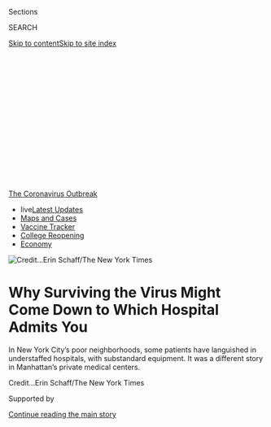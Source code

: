 <div id="app">

<div>

<div>

<div>

<div class="NYTAppHideMasthead css-ikk3s8 e1suatyy0">

<div class="section css-133zg39 e1suatyy2">

<div class="css-eph4ug er09x8g0">

<div class="css-6n7j50">

</div>

<span class="css-1dv1kvn">Sections</span>

<div class="css-10488qs">

<span class="css-1dv1kvn">SEARCH</span>

</div>

[Skip to content](#site-content)[Skip to site
index](#site-index)

</div>

<div class="css-10698na e1huz5gh0">

</div>

</div>

</div>

</div>

<div data-aria-hidden="false">

<div id="site-content" data-role="main">

<div>

<div class="css-1aor85t" style="opacity:0.000000001;z-index:-1;visibility:hidden">

<div class="css-1hqnpie">

<div class="css-epjblv">

<span class="css-17xtcya">[New
York](/section/nyregion)</span><span class="css-x15j1o">|</span><span class="css-fwqvlz">Why
Surviving the Virus Might Come Down to Which Hospital Admits
You</span>

</div>

<div class="css-k008qs">

<div class="css-1iwv8en">

<span class="css-18z7m18"></span>

<div>

</div>

</div>

<span class="css-1n6z4y">https://nyti.ms/31zP97w</span>

<div class="css-1705lsu">

<div class="css-4xjgmj">

<div class="css-4skfbu" data-role="toolbar" data-aria-label="Social Media Share buttons, Save button, and Comments Panel with current comment count" data-testid="share-tools">

  - 
  - 
  - 
  - 
    
    <div class="css-6n7j50">
    
    </div>

  - 
  - 

</div>

</div>

</div>

</div>

</div>

</div>

<div id="NYT_TOP_BANNER_REGION" class="css-11qgg8s">

<div>

<div id="styln-prism-menu-1592847958612" class="section interactive-content interactive-size-medium css-1du2ztb">

<div class="css-17ih8de interactive-body">

<div id="scroll-container" class="css-1gj85ro">

[<span class="styln-title-wrap"><span class="css-1pje3qr">The
Coronavirus</span><span class="css-1pje3qr">
Outbreak</span></span>](https://www.nytimes.com/news-event/coronavirus?action=click&pgtype=Article&state=default&region=TOP_BANNER&context=storylines_menu)

  - <span class="css-kqxiym" data-emphasize="true">live</span>[Latest
    Updates](https://www.nytimes.com/2020/08/04/world/coronavirus-covid-19.html?action=click&pgtype=Article&state=default&region=TOP_BANNER&context=storylines_menu)
  - [Maps and
    Cases](https://www.nytimes.com/interactive/2020/us/coronavirus-us-cases.html?action=click&pgtype=Article&state=default&region=TOP_BANNER&context=storylines_menu)
  - [Vaccine
    Tracker](https://www.nytimes.com/interactive/2020/science/coronavirus-vaccine-tracker.html?action=click&pgtype=Article&state=default&region=TOP_BANNER&context=storylines_menu)
  - [College
    Reopening](https://www.nytimes.com/2020/08/02/us/covid-college-reopening.html?action=click&pgtype=Article&state=default&region=TOP_BANNER&context=storylines_menu)
  - [Economy](https://www.nytimes.com/live/2020/08/04/business/stock-market-today-coronavirus?action=click&pgtype=Article&state=default&region=TOP_BANNER&context=storylines_menu)

</div>

</div>

</div>

</div>

</div>

<div id="fullBleedHeaderContent">

<div class="css-9fsmc8">

![<span class="css-cnj6d5 e1z0qqy90" itemprop="copyrightHolder"><span class="css-1ly73wi e1tej78p0">Credit...</span><span><span>Erin
Schaff/The New York
Times</span></span></span>](https://static01.nyt.com/images/2020/06/26/nyregion/nyvirus-inequality10/merlin_172404540_3a853b86-47f7-4f74-9df6-ec7d75262929-articleLarge.jpg?quality=75&auto=webp&disable=upscale)

</div>

<div class="css-1aqq9tq">

<div class="css-1vkm6nb ehdk2mb0">

# Why Surviving the Virus Might Come Down to Which Hospital Admits You

</div>

In New York City’s poor neighborhoods, some patients have languished in
understaffed hospitals, with substandard equipment. It was a different
story in Manhattan’s private medical
centers.

</div>

<div class="css-nwzfg5 e1gnum310">

<span class="css-1f9pvn2 nyregion"></span><span class="css-cnj6d5 e1z0qqy90" itemprop="copyrightHolder"><span class="css-1ly73wi e1tej78p0">Credit...</span><span><span>Erin
Schaff/The New York Times</span></span></span>

</div>

<div id="sponsor-wrapper" class="css-1hyfx7x">

<div id="sponsor-slug" class="css-19vbshk">

Supported by

</div>

[Continue reading the main
story](#after-sponsor)

<div id="sponsor" class="ad sponsor-wrapper" style="text-align:center;height:100%;display:block">

</div>

<div id="after-sponsor">

</div>

</div>

<div class="css-1wx1auc e1gnum311">

<div class="css-18e8msd">

<div class="css-otjvjh epjyd6m0">

<div class="css-1u9l98q ey68jwv0" data-aria-hidden="true">

[![Brian M.
Rosenthal](https://static01.nyt.com/images/2018/02/20/multimedia/author-brian-m-rosenthal/author-brian-m-rosenthal-thumbLarge.jpg
"Brian M. Rosenthal")](https://www.nytimes.com/by/brian-m-rosenthal)[![Joseph
Goldstein](https://static01.nyt.com/images/2018/07/16/multimedia/author-joseph-goldstein/author-joseph-goldstein-thumbLarge.png
"Joseph Goldstein")](https://www.nytimes.com/by/joseph-goldstein)[![Sharon
Otterman](https://static01.nyt.com/images/2018/06/14/multimedia/author-sharon-otterman/author-sharon-otterman-thumbLarge.png
"Sharon Otterman")](https://www.nytimes.com/by/sharon-otterman)[![Sheri
Fink](https://static01.nyt.com/images/2018/08/24/multimedia/author-sheri-fink/author-sheri-fink-thumbLarge.png
"Sheri Fink")](https://www.nytimes.com/by/sheri-fink)

</div>

<div class="css-1baulvz">

By [<span class="css-1baulvz" itemprop="name">Brian M.
Rosenthal</span>](https://www.nytimes.com/by/brian-m-rosenthal),
[<span class="css-1baulvz" itemprop="name">Joseph
Goldstein</span>](https://www.nytimes.com/by/joseph-goldstein),
[<span class="css-1baulvz" itemprop="name">Sharon
Otterman</span>](https://www.nytimes.com/by/sharon-otterman) and
[<span class="css-1baulvz last-byline" itemprop="name">Sheri
Fink</span>](https://www.nytimes.com/by/sheri-fink)

</div>

</div>

  - 
    
    <div class="css-ld3wwf e16638kd2">
    
    Published July 1, 2020Updated July 31,
    2020
    
    </div>

  - 
    
    <div class="css-4xjgmj">
    
    <div class="css-pvvomx" data-role="toolbar" data-aria-label="Social Media Share buttons, Save button, and Comments Panel with current comment count" data-testid="share-tools">
    
      - 
      - 
      - 
      - 
        
        <div class="css-6n7j50">
        
        </div>
    
      - 
      - 
    
    </div>
    
    </div>

</div>

</div>

</div>

<div class="section meteredContent css-1r7ky0e" name="articleBody" itemprop="articleBody">

<div class="css-1fanzo5 StoryBodyCompanionColumn">

<div class="css-53u6y8">

In Queens, the borough with the most
[coronavirus](https://www.nytimes.com/2020/07/27/podcasts/the-daily/new-york-hospitals-covid.html)
cases and the fewest hospital beds per capita, hundreds of patients
languished in understaffed wards, often unwatched by nurses or doctors.
Some died after removing oxygen masks to go to the bathroom.

In hospitals in impoverished neighborhoods around the boroughs, some
critically ill patients were put on ventilator machines lacking key
settings, and others pleaded for experimental drugs, only to be told
that there were none available.

It was another story at the private medical centers in Manhattan, which
have billions of dollars in endowments and cater largely to wealthy
people with insurance. Patients there got access to heart-lung bypass
machines and specialized drugs like remdesivir, even as those in the
city’s community hospitals were denied more basic
[treatments](https://www.nytimes.com/2020/07/20/world/covid-19-treatment-synairgen-interferon-beta.html)
like continuous dialysis.

In its first four months in New York, the coronavirus tore through
[low-income
neighborhoods](https://www.nytimes.com/2020/05/18/nyregion/coronavirus-deaths-nyc.html),
infected [immigrants and essential
workers](https://www.nytimes.com/2020/04/09/nyregion/coronavirus-queens-corona-jackson-heights-elmhurst.html)
unable to stay home and disproportionately killed [Black and Latino
people](https://www.nytimes.com/2020/04/08/nyregion/coronavirus-race-deaths.html),
especially those with underlying health conditions.

</div>

</div>

<div class="css-1fanzo5 StoryBodyCompanionColumn">

<div class="css-53u6y8">

Now, evidence is emerging of another inequality affecting low-income
city residents: disparities in hospital care.

While the pandemic continues, it is not possible to determine exactly
how much the gaps in hospital care have hurt patients. Many factors
affect who recovers from the coronavirus and who does not. Hospitals
treat vastly different patient populations, and experts have hesitated
to criticize any hospital while workers valiantly fight the outbreak.

Still, mortality data from three dozen hospitals obtained by The New
York Times indicates that the likelihood of survival may depend in part
on where a patient is treated. At the peak of the pandemic in April, the
data suggests, patients at some community hospitals were three times
more likely to die as patients at medical centers in the wealthiest
parts of the city.

Underfunded hospitals in the neighborhoods hit the hardest often had
lower staffing, worse equipment and less access to drug trials and
advanced treatments at the height of the crisis than the private,
well-financed academic medical centers in wealthy parts of Manhattan,
according to interviews with workers at all 47 of the city’s general
hospitals.

</div>

</div>

<div class="css-1fanzo5 StoryBodyCompanionColumn">

<div class="css-53u6y8">

“If we had proper staffing and proper equipment, we could have saved
much more lives,” said Dr. Alexander Andreev, a medical resident and
union representative at Brookdale University Hospital and Medical
Center, a struggling independent hospital in Brooklyn. “Out of 10
deaths, I think at least two or three could have been saved.”

</div>

</div>

<div class="css-79elbk" data-testid="photoviewer-wrapper">

<div class="css-z3e15g" data-testid="photoviewer-wrapper-hidden">

</div>

<div class="css-1a48zt4 ehw59r15" data-testid="photoviewer-children">

![<span class="css-16f3y1r e13ogyst0" data-aria-hidden="true">At
Brookdale University Hospital and Medical Center, three doctors said
that many patients on ventilators had to remain for days or weeks in
understaffed wards.
</span><span class="css-cnj6d5 e1z0qqy90" itemprop="copyrightHolder"><span class="css-1ly73wi e1tej78p0">Credit...</span><span>Sarah
Blesener for The New York
Times</span></span>](https://static01.nyt.com/images/2020/06/29/nyregion/nyvirus-inequality43/merlin_171555177_bc1496a8-ce3f-4213-8c3d-cd9afbe16202-articleLarge.jpg?quality=75&auto=webp&disable=upscale)

</div>

</div>

<div class="audioFigureHeading">

<div class="css-1et479a">

![](https://static01.nyt.com/images/2017/01/29/podcasts/the-daily-album-art/the-daily-album-art-articleInline-v2.jpg?quality=75&auto=webp&disable=upscale)

</div>

### Listen to ‘The Daily’: The Mistakes New York Made

<span class="css-59o34k">An investigation into hospitals during the peak
of the city’s coronavirus outbreak exposed significant disparities in
health care.</span>

</div>

<div class="css-qe9gm7">

<div>

<div class="css-1g7y0i5 e1drnplw0">

<div class="css-1ceswkc e1drnplw1">

</div>

<div class="css-f2fzwx e1drnplw2">

<div data-aria-labelledby="modal-title" data-role="region">

<div id="modal-title" class="css-mln36k">

transcript

</div>

<div class="css-pbq7ev">

</div>

<span>Back to The
Daily</span>

<div class="css-f6lhej">

<div class="css-1ialerq">

<div class="css-1701swk">

bars

</div>

<div>

<div class="css-1t7yl1y">

0:00/33:28

</div>

<div class="css-og85jy">

\-33:28

</div>

</div>

</div>

</div>

<div class="css-15fbio0">

<div class="css-1p4nyns">

transcript

## Listen to ‘The Daily’: The Mistakes New York Made

### Hosted by Michael Barbaro, produced by Neena Pathak, Austin Mitchell and Andy Mills, and edited by Lisa Chow and Lisa Tobin

#### An investigation into hospitals during the peak of the city’s coronavirus outbreak exposed significant disparities in health care.

</div>

  - michael barbaro  
    From The New York Times, I’m Michael Barbaro. This is “The Daily.”

  - \[music\]  
    Today: A Times investigation finds that surviving the coronavirus in
    New York had a lot to do with which hospital a person went to. My
    colleague, investigative reporter Brian Rosenthal, on inequality and
    the pandemic. It’s Monday, July 27.

  - archived recording (andrew cuomo)  
    Thank you for being here today. This is an amazing accomplishment.
    
    Strategy, plan of action all along. Step one: flatten the curve.
    Step two: increase hospital capacity.
    
    That’s what this is all about — not overwhelming hospital capacity
    and, at the same time, increasing the hospital capacity that we
    have. So if it does exceed those numbers, which it will in most
    probability, that we have the additional capacity to deal with it.

michael barbaro

Brian, you have been part of a team investigating how the coronavirus
was handled in New York City. And I’m curious why you undertook this
project. My sense is that New York has done a fairly solid job
flattening the curve over the past few months. So what was your aim?

brian rosenthal

So New York was clearly the first big hotspot for the coronavirus in the
United States. And yes, we did succeed in flattening the curve. But we
also experienced a lot of tragedy along the way. A lot of death and a
lot of heartbreak. And now that the rest of the country is going through
different surges in the virus and different versions of what we went
through in March and April, I think it’s really important to look at the
experience in New York — the successes that we’ve had, but also the
mistakes that were made. And if you look at what happened in hospitals
in New York in a real close way, you’ll see that there were a lot of
mistakes. And as a result, people died.

michael barbaro

And where does that story start in your reporting?

brian rosenthal

When the pandemic began in New York, a team of us on the metro desk
really were trying to follow what was happening. And we realized very
quickly that there was no one story about how this was playing out in
hospitals, because there are 47 different hospitals in New York City.
And each one was having its own experience. So a team of us divided
them. Some of us took the public hospitals. Some of us took more of the
private hospitals. And we started calling doctors, nurses, physician
assistants, all kinds of workers in each of those hospitals.

michael barbaro

And Brian, why does that distinction matter, public and private?

brian rosenthal

Well, the public hospitals are the hospitals that are run by the
government. And they cater mostly to residents who have Medicaid or
Medicare, or don’t have any insurance at all. And the private hospitals
are kind of the more elite institutions that we might be familiar with —
Mount Sinai, N.Y.U. Langone, Columbia, Cornell. And they cater mostly to
wealthier residents with health insurance through their employer or
purchased privately.

michael barbaro

And after you talked to doctors and nurses and staff from all these
different hospitals, both the public and the private, what did you
learn?

brian rosenthal

We found significant differences between the level of care available at
these wealthy private hospitals, mostly in Manhattan, and the public
hospitals and small independent hospitals scattered throughout the other
boroughs. There were differences in basically everything once you walk
in the door.

But the biggest differences were in staffing — the level of nurses and
doctors and other types of staff that were available on a per patient
basis, as well as the equipment that was available. The age of the
equipment, the type of the equipment, and access to drug trials and
experimental treatments and advanced treatments that cost a lot of money
and may not necessarily always work, but give the patients a fighting
chance. Those are available much more in the private hospitals than the
public hospitals.

michael barbaro

Tell me about the staffing ratios.

\[music\]

brian rosenthal

Yeah, so the staffing ratio is very important in whether patients live
or die. Research has shown that. And there are some best practices that
have been established through the years.

If you look at an emergency room, for example, the best practice is that
there should be four patients for every one nurse. So that way, the
nurse is not having too many patients that they are trying to monitor.
And we were able to collect numbers showing the ratios in emergency
rooms at private hospitals versus public hospitals. And you could see
that the ratio is increased at every hospital. But at the private
hospitals, while the ratio went up to one nurse for six or seven
patients, it went up at the public hospitals to one nurse for 10 or 15
or even 20 patients.

michael barbaro

So about twice.

brian rosenthal

Yeah, and in the I.C.U.s, the general ratio is, because the patients are
so severe, it’s two patients for every nurse. And again, those ratios
got stretched at every hospital in the city, but in private hospitals,
it would be stretched to three or four patients for every nurse. And in
the public hospitals, it was getting stretched to seven, eight, nine
patients for every nurse, which was obviously very dangerous.

michael barbaro

And what did the staff you talked to say were the consequences in some
of these public hospitals? What did that translate into during the
pandemic?

brian rosenthal

It meant that doctors and nurses have less time to spend with each
patient in public hospitals to see how they were doing, to talk with
them, to run tests, and, perhaps most importantly, just to monitor them.
Almost all of them were on ventilators and really needed to be
constantly monitored. One of the things that we’ve learned with the
coronavirus is that patients can detoriate very quickly. They can seem
like they’re doing fine one minute, and the next minute, they could be
going into cardiac arrest. And at the understaffed public hospitals, we
even heard some cases of patients waking up from medically induced
comas, finding that there were no nurses around, and in their confusion,
actually removing their life supports and dying.

michael barbaro

Wow.

brian rosenthal

It was something that was a pattern, so much of a pattern that at
Elmhurst Hospital — that overwhelmed hospital that received a lot of
attention — this happens so often where somebody woke up, confused and
removed their life support because they needed to go to the bathroom.
And they collapsed and they were discovered either in the bathroom or
near the bathroom. Some of the doctors there actually developed a name
for it. They called them “bathroom codes.” And in those cases, the
patients were discovered, you know, half an hour later, 45 minutes later
by doctors and nurses who were devastated, because if there had been
staff there monitoring them, they would have been cared for.

michael barbaro

But instead, a nurse was doing the rounds for 15 or 20 other patients.

brian rosenthal

That’s right. In every case that we heard about — at least four cases at
Elmhurt Hospital — the patients died.

michael barbaro

Mm-hmm. How else do the people you talk to in these hospitals tell you
that staffing impacted mortality?

brian rosenthal

Well, another example is something called “proning,” which is quite
simply flipping a patient on their stomach. And it was something that
very quickly, during the pandemic, doctors realized that if they did —
if they flipped patients on their stomach — it would help the patient
breathe and could be a useful tool in helping them recover. And so that
was something that was used a lot in New York in private hospitals, but
unfortunately, in public hospitals, there was not the staffing available
to do it.

michael barbaro

Why?

brian rosenthal

Well, it turns out that proning — just flipping someone on their stomach
— can actually be quite complicated if they have a bunch of I.V. lines
and tubes running through them. And it can require five or six people to
coordinate all the movements and make sure those lines are still running
while flipping the patient. So it seems very simple. And the doctors
knew that it would help. But in some of those public hospitals, they
were not able to do it because they did not have the staff available.

michael barbaro

Mm-hmm.

brian rosenthal

One doctor at a small independent hospital told us that out of 10 of the
deaths that he witnessed, he thought two or three of the patients could
have been saved.

michael barbaro

If there had been better staffing.

brian rosenthal

Yeah, if the hospital had the resources of a private hospital.

michael barbaro

Wow. I mean, that’s 20 to 30 percent

brian rosenthal

Yeah, I mean, it translates to thousands of people. And we actually
looked at the mortality rates at most of the 47 hospitals in the city.
And in some cases, the mortality rate was three times higher in the
public hospitals in the lower income areas. Some of that mortality
difference could be explained by differences in patient populations —
you know, underlying health conditions of the patients. But the experts
and the doctors that we talked to said that the quality of care was
definitely a factor in those differences.

michael barbaro

Brian, as horrible as everything you’re describing is, it feels like
there’s a pretty logical solution to it. Which is taking Covid-19
patients from these overburdened, understaffed public hospitals, and
transferring them to the less burdened, better staffed private
hospitals.

brian rosenthal

You’d think that, yes. And Governor Cuomo even said at the peak of the
pandemic that that was going to happen.

  - archived recording (andrew cuomo)  
    How many beds would you need at the apex? Between 70 and 110,000.
    Right now, we have 53,000 statewide. We have only 36,000 downstate.
    Every hospital by mandate has to add a 50 percent increase. And they
    have all done that. We’re setting up extra facilities, which —

michael barbaro

But in the end, it didn’t. And why not? Like, what prevents a patient at
Elmhurst Hospital in Queens from being transferred to N.Y.U. Langone,
which happens to be on the east side of Manhattan. It’s not that far.

brian rosenthal

Well, Elmhurst is a public hospital. And for decades, they have not
really transferred patients to N.Y.U. Langone. They’ve transferred
patients to other hospitals within the public system, but they just
don’t really work together with the private system.

michael barbaro

So there’s no infrastructure set up to make such transfers. And
therefore, they’re unlikely to happen.

brian rosenthal

Well, nothing physically prevents a patient from being transferred. But
first of all, the hospital, Elmhurst, may not want to transfer the
patient because there is revenue attached to every patient. Even a
public hospital cares about maximizing its revenue. So the doctor and
the nurse inside the hospital may want very much to transfer a patient
to Langone, but the administrator, the C.E.O. of the hospital, might not
want to do that for financial reasons. So there was a problem on that
end.

And then there’s a problem on the other end, because N.Y.U. Langone is a
private hospital. And it wants to treat patients with private health
insurance because that’s going to bring the biggest profit. And the
patient coming from Elmhurst, the public hospital, is going to be a
patient without private health insurance. So it’s not a patient that
N.Y.U. Langone really wants, anyway. So on both ends, Elmhurst may not
want to transfer the patient, and N.Y.U. Langone might not want to take
the patient.

michael barbaro

So the incentives are not there for this very simple fix to work.

brian rosenthal

That’s right. Because the incentive is profit.

michael barbaro

So at the end of the day, were there any transfers between the public
and private hospitals? Any meaningful number of transfers?

brian rosenthal

There were less than 50 —

michael barbaro

Wow.

brian rosenthal

— during the whole course of the pandemic, thousands of people in
hospitals. There were less than 50 transfers from public hospitals to
private hospitals.

michael barbaro

That is a genuinely shocking number.

brian rosenthal

Yeah, and again, the transfers were wanted by the doctors and the
nurses. But they didn’t end up happening.

michael barbaro

I’m very rarely shocked.

brian rosenthal

Yeah. So that brings us to the other possible solution, which New York
explored and actually put a lot of money into, which was the overflow
hospitals — makeshift hospitals set up around the city that could take
patients from these overburdened hospitals. But it turns out those
didn’t work either.

\[music\]

michael barbaro

We’ll be right back.

  - archived recording 1  
    Now as we all know, New York is the national epicenter of the
    coronavirus crisis. Now it is all hands on deck there.

  - archived recording  
    And the death toll in New York City from the Covid-19 pandemic has
    climbed to 450, with 26,000 testing positive so far. This is the
    Naval ship Comfort due to arrive in the area on Monday from
    Virginia. And a field hospital —

michael barbaro

Brian, I remember these overflow hospitals really well.

  - archived recording (andrew cuomo)  
    What we’re doing here at the Javits Center is constructing four
    emergency hospitals.

michael barbaro

I remember Governor Cuomo walking through the Javits Center, this huge
convention center —

  - archived recording (andrew cuomo)  
    This was never an anticipated use. But you do what you have to do.
    That’s the New York way. That’s the American way.

michael barbaro

— on the west side of Manhattan, kind of showing off the hundreds of
beds. I remember there being little flowers on the sides of the tables
next to the cots. And I know these were set up in each borough. So what
happened that meant that they didn’t actually do their job?

brian rosenthal

Well, let’s take the example of the Billie Jean King Tennis Center.

  - archived recording  
    Part of the Billie Jean King National Tennis Center right now is
    being converted into a temporary hospital.

brian rosenthal

It’s one of the biggest tennis centers in the world. It’s where the U.S.
Open is held.

  - archived recording  
    Some patients from nearby Elmhurst Hospital are expected to be
    transferred to the National Tennis Center Hospital.

brian rosenthal

It was going to have 470 beds and hundreds of employees that were going
to be available to take patients, specifically from Elmhurst and Queens.

  - archived recording  
    This place will be a lifesaving place. It’s going to help take the
    pressure off Elmhurst.

brian rosenthal

It was supposed to be a crucial facility. But the first problem that it
had was bureaucracy. There were paperwork requirements. There were all
kinds of orientations that the doctors needed to do, training on the
computer systems, training on the type of equipment that was going to be
there and the paperwork that had to be filled out. And you had doctors
in the middle of the peak of the pandemic, when people were dying,
spending time doing things that had nothing to do with patient care.

Another problem was that the hospital was suffering from a bit of an
identity crisis about which types of patients it was going to treat and
at different points of time, even within the week that it was being set
up.

  - archived recording  
    As of this morning, the complex was not likely to include Covid-19
    patients. The U.S. Open is —

brian rosenthal

City officials were changing their mind about that question.

  - archived recording  
    This facility will be able to take people from Elmhurst, other
    coronavirus patients, bring them over here, relieve some of that
    pressure immediately.

brian rosenthal

And they were conveying different directives to other hospitals about
which types of patients they should be transferring to the Billie Jean
King Tennis Center. And they ended up crafting a series of rules that
were very restrictive about the types of patients that could go to
Billie Jean King. There were over 25 different exclusionary criteria,
which is basically disqualifying conditions that if the patient has,
they can’t go to Billie Jean King. And one of them was just the fact
that the patient had a fever, which is a hallmark symptom of the
coronavirus.

But at the same time, there were also a series of rules about the types
of patients that they would not see because they were not severe enough.
They were patients that were quarantining with the virus in hotels, and,
in some cases, ended up dying in those hotels. And when employees at
Billie Jean King asked why they couldn’t see and care for those
patients, they were told that those patients aren’t severe enough to be
at Billie Jean King. So they couldn’t see the really severe patients.
They also couldn’t see the patients that were not severe. And as a
result, they didn’t end up treating much of anybody.

michael barbaro

Hm. So did they see any patients?

brian rosenthal

Well, hold on, because there’s another problem, and it relates to
ambulances. So in the peak of the pandemic, if you were at your house
and you called 911, the ambulance that arrived could not take you to
Billie Jean King directly.

michael barbaro

Why not?

brian rosenthal

Well, the city had decided that ambulances would have to first take
patients to a hospital, even if they’re overburdened. And that hospital
would triage the patient and then figure out where to send them. So
Billie Jean King was really only taking transfers from other hospitals.
But even the transferring process was blocked by ambulance regulations.
Because there were situations where hospitals wanted to transfer
patients, but there was no ambulance available to transfer them. And
Billie Jean King had its own ambulances on site that could have gone to
the hospital and picked up the patient. But the regular hospitals had
exclusivity agreements with ambulance companies that said that nobody
could pick up their patients. They could only send patients out in their
own ambulances with these companies.

michael barbaro

And so that patient is just going to stay at Elmhurst and not get
transferred to Billie Jean King.

brian rosenthal

Until an ambulance from that company with the exclusive agreement is
available, yes. And that happened, so patients had to wait.

michael barbaro

OK, so back to that question. In the end, how many patients made it into
this Billie Jean King overflow hospital?

brian rosenthal

79\.

michael barbaro

Geez.

brian rosenthal

That’s 79 throughout the course of the month that the Billie Jean King
Center was open. At any one time, there were maybe 20 or 30 patients
there.

michael barbaro

So what were all the staff, the nurses, the doctors at Billie Jean King
Field Hospital, overflow hospital, what were they doing?

brian rosenthal

Well, in many cases, nothing. You know, I want to be clear, because the
doctors and nurses and other staffers that came to work at Billie Jean
King, they came, in many cases, from around the country. They were
experienced medical professionals. And they really wanted to help. And
they were extremely well paid as well. They were paid, the doctors in
many cases, over $600 an hour.

michael barbaro

Wow.

brian rosenthal

So they showed up to work ready to help, eager to help, but no patients
came in the door. So I talked to some of them that said that in the peak
of the pandemic, they were just sitting around on their phone all day.
One of the workers at Billie Jean King who I talked with, who is a nurse
practitioner who came up from Baltimore, she said, “I basically got paid
$2,000 a day to sit on my phone and look at Facebook. We all felt
guilty. I felt really ashamed, to be honest.”

michael barbaro

Right, because like you said, they came to serve the public in New York.
In particular, a public that was trying to get into overburdened public
hospitals, and here they are, not able to do that because of exclusive
ambulance agreements and kind of bureaucratic nonsense.

brian rosenthal

That’s right, yeah. The facility ended up closing in early May after the
peak of the pandemic. There was really no need for it. And ultimately,
for its work in treating 79 patients, so far the city has paid the
contractor about $52 million. But the bill is actually still coming in.
The total bill might actually be over $100 million.

michael barbaro

Brian, whenever we talk about inequality, it can feel like a very
out-of-reach set of solutions, right? Because almost by definition, it
is systemic deeply rooted issues. But in the case of hospitals in New
York, the solutions felt very practical and very simple, as you have
laid them out. You know, cancel those exclusive ambulance agreements.
Transfer patients from public to private hospitals. They all seemed
quite within reach.

brian rosenthal

Yeah, I think that’s right. And I think it’s also important to note that
even while the pandemic was going on, there were plenty of doctors and
other hospital workers who noticed these inequalities and were trying to
fix them. We talked with a number of doctors that actually rotated
between working in the private hospitals and working in the public
hospitals, and were trying to raise alarms, and even hospitals within
the private networks trying to push their bosses to do more to address
inequalities. But the reality was by that point, the inequalities were
so ingrained into the hospital system that there wasn’t a whole lot that
they could do.

I think the story of what happened in hospitals in New York, in the
height of the coronavirus pandemic, is really a story about officials
and hospital executives and bureaucrats who accepted these inequalities
in the system long ago, and have obviously known about inequalities for
decades, but chose not to address them and found that they got exposed
in this pandemic.

michael barbaro

But of course, in that case, isn’t it the role of government? Isn’t it
the role of the mayor of New York City, the governor of New York, to not
accept those kinds of inequalities, and to do everything in their power
to slice through that kind of complacency in the midst of a public
health crisis?

brian rosenthal

Yeah, and I think if you talk to the governor or the mayor, if you had
them sitting here, they would say that they did as much as they could.
And they did certainly spend a lot of money setting up field hospitals
to help and set up a system to help with transfers.

But one thing that I think is very telling is when I called the
governor’s office to ask why more patients were not transferred from
overburdened hospitals to private hospitals that had open beds, the
governor’s office said that they accommodated every transfer that was
requested by the hospitals. And they felt like that was their job. So
they handled each request, but they were not willing to force hospitals
to transfer. They were not willing to take that more fundamental step in
changing the government’s role. And I think it’s because they themselves
kind of accepted the reality as it was, that there were going to be
inequalities between different types of hospitals and different types of
patients.

michael barbaro

Right, to say that they processed every request they got for transfers
is to say, like, I caught a couple of the raindrops in this giant storm,
but what about that flood down the street?

brian rosenthal

Right, it’s not addressing the more fundamental problem.

michael barbaro

Brian, at the start of our conversation, you mentioned that peak
hospitalizations are now occurring throughout much of the rest of the
country. It’s subsided in New York, but it’s now happening in Texas.
It’s happening in Florida. It’s happening in Arizona.

brian rosenthal

Yes.

michael barbaro

I know that your investigation was into the hospitals in New York. But
do we expect that what you saw in New York — these inequities, these
private-public hospital disparities — that they are likely to play out
across the rest of the country?

brian rosenthal

There will definitely be disparities in every city in America. I think
the question is whether other cities have learned from New York and are
going to be willing to put in place systems and policies that can help
balance out those inequalities in a more real way than we saw in New
York. And I think that’s still to be determined.

michael barbaro

Brian, thank you very much. We appreciate it.

brian rosenthal

Thank you.

\[music\]

michael barbaro

On Sunday, The Times reported that the total number of infections in
Florida has now surpassed that of New York, making the state the new
epicenter of the pandemic. Florida has nearly 424,000 reported cases,
compared with about 415,000 cases in New York. We’ll be right back.

Here’s what else you need to know today.

The Times reports that the presence of federal agents in Portland
galvanized thousands of people to join protests across the country over
the weekend, reviving nationwide protests that had largely dissipated.

  - archived recording  
    Black lives matter\! \[CAR HONKING\] Black lives matter\! \[CAR
    HONKING\]

michael barbaro

One of the most intense protests was in Seattle, where a demonstration
against police brutality turned violent, after some protesters lit a
detention center on fire, smashed windows and damaged a police building.

In response, police declared the protest a riot, fired flash grenades,
unleashed pepper spray and rushed into crowds, knocking people to the
ground.

That’s it for “The Daily.” I’m Michael Barbaro. See you tomorrow.

</div>

</div>

</div>

</div>

</div>

</div>

<div class="css-1fanzo5 StoryBodyCompanionColumn">

<div class="css-53u6y8">

Inequality did not arrive with the virus; the divide between the haves
and the have-nots has long been a part of the web of hospitals in the
city.

Manhattan is home to several of the world’s most prestigious medical
centers, a constellation of academic institutions that attract wealthy
residents with private health insurance. The other boroughs are served
by a patchwork of satellite campuses, city-run public hospitals and
independent facilities, all of which treat more residents on Medicaid or
Medicare, or without insurance.

The pandemic exposed and amplified the inequities, especially during the
peak, according to doctors, nurses and other workers.

Overall, more than 17,500[people have been confirmed to have
died](https://www.nytimes.com/interactive/2020/nyregion/new-york-city-coronavirus-cases.html)
in New York City of Covid-19, the illness caused by the coronavirus.
More than 11,500 lived in ZIP codes with median household incomes below
the city median, according to city data.

Deaths have slowed, but with the possibility of a second surge looming,
doctors are examining the disparities.

</div>

</div>

<div class="css-1fanzo5 StoryBodyCompanionColumn">

<div class="css-53u6y8">

At the NewYork-Presbyterian Hospital, the city’s largest private
hospital network, 20 doctors drafted a letter in April warning
leadership about inequalities, according to a copy obtained by The
Times. The doctors had found that the mortality rate at an understaffed
satellite was more than twice as high as at a flagship center, despite
not treating sicker patients.

At NYU Langone Health, another large network, 43 medical residents wrote
their own letter to the chief medical officer expressing concerns about
disparities in hospital care.

Both networks said in statements that they deliver the same level of
care at all their
locations.

</div>

</div>

<div class="css-79elbk" data-testid="photoviewer-wrapper">

<div class="css-z3e15g" data-testid="photoviewer-wrapper-hidden">

</div>

<div class="css-1a48zt4 ehw59r15" data-testid="photoviewer-children">

<div class="css-1xdhyk6 erfvjey0">

<span class="css-1ly73wi e1tej78p0">Image</span>

<div class="css-zjzyr8">

<div data-testid="lazyimage-container" style="height:257.77777777777777px">

</div>

</div>

</div>

<span class="css-16f3y1r e13ogyst0" data-aria-hidden="true">At NYU
Langone’s flagship hospital in Manhattan, about 11 percent of
coronavirus patients have died, according to data obtained by The
Times.</span><span class="css-cnj6d5 e1z0qqy90" itemprop="copyrightHolder"><span class="css-1ly73wi e1tej78p0">Credit...</span><span>Jonah
Markowitz for The New York Times</span></span>

</div>

</div>

<div class="css-1fanzo5 StoryBodyCompanionColumn">

<div class="css-53u6y8">

Gov. Andrew M. Cuomo and Mayor Bill de Blasio have spoken throughout the
pandemic of adding hospital beds across the city, transferring patients
and sending supplies and workers to community hospitals, implying that
they have ensured all New Yorkers with Covid-19 receive the same quality
care.

“We are one health care system,” Mr. Cuomo said on March 31. The same
day, he described the coronavirus as “the great equalizer.”

In interviews, doctors scoffed at that notion, noting, among other
issues, that government reinforcements [were slowed by bureaucratic
hurdles](https://www.nytimes.com/2020/04/08/nyregion/coronavirus-new-york-volunteers.html)
and mostly arrived after the
peak.

<div id="NYT_MAIN_CONTENT_1_REGION" class="css-9tf9ac">

<div>

<div id="styln-covid-updates-world" class="section interactive-content interactive-size-medium css-1ftcdic">

<div class="css-17ih8de interactive-body">

<div id="styln-briefing-block" data-asset-id="QXJ0aWNsZTpueXQ6Ly9hcnRpY2xlLzNhNGMwYWI5LWIwY2QtNWQwOS1hZTgwLTdjMGU3ZTA1OWQ2OA==">

<div class="briefing-block-header-section">

# [Latest Updates: Global Coronavirus Outbreak](https://www.nytimes.com/2020/08/04/world/coronavirus-covid-19.html?action=click&pgtype=Article&state=default&region=MAIN_CONTENT_1&context=storylines_live_updates)

<div class="briefing-block-ts">

Updated 2020-08-04T14:36:21.813Z

</div>

</div>

  - [‘Long days, long nights’: Washington prepares for a prolonged fight
    over virus
    relief.](https://www.nytimes.com/2020/08/04/world/coronavirus-covid-19.html?action=click&pgtype=Article&state=default&region=MAIN_CONTENT_1&context=storylines_live_updates#link-6b644638)
  - [Israel’s rocky reopening of its schools may be a lesson for the
    U.S.](https://www.nytimes.com/2020/08/04/world/coronavirus-covid-19.html?action=click&pgtype=Article&state=default&region=MAIN_CONTENT_1&context=storylines_live_updates#link-7af9fca0)
  - [As Isaias makes landfall, the virus makes it trickier to shelter
    from the
    storm.](https://www.nytimes.com/2020/08/04/world/coronavirus-covid-19.html?action=click&pgtype=Article&state=default&region=MAIN_CONTENT_1&context=storylines_live_updates#link-5c0d6427)

<div class="briefing-block-footer">

<div class="briefing-block-footer-meta">

[See more
updates](https://www.nytimes.com/2020/08/04/world/coronavirus-covid-19.html?action=click&pgtype=Article&state=default&region=MAIN_CONTENT_1&context=storylines_live_updates)

</div>

<div class="briefing-block-briefinglinks">

<span>More live coverage:</span>
[Markets](https://www.nytimes.com/live/2020/08/04/business/stock-market-today-coronavirus?action=click&pgtype=Article&state=default&region=MAIN_CONTENT_1&context=storylines_live_updates)

</div>

</div>

</div>

</div>

</div>

</div>

</div>

“There was no cavalry,” said Dr. Ralph Madeb, surgery director at the
independent New York Community Hospital in Brooklyn. “Everything we did
was on our own.”

</div>

</div>

<div class="css-1fanzo5 StoryBodyCompanionColumn">

<div class="css-53u6y8">

In a statement, Dani Lever, the governor’s communications director, said
Mr. Cuomo has repeatedly pointed out inequalities in health care. The
state worked during the peak to transfer patients so everybody could at
least access care, she said.

“The governor said Covid was the ‘great equalizer’ in that it infected
anyone regardless of race, age, etc. — not that everyone would receive
the same the level of health care,” she said. “The governor said we are
one health system in terms of ensuring that everyone who needed it had
access to a hospital.”

A spokeswoman for Mr. de Blasio, Avery Cohen, said the mayor agreed that
the pandemic had exposed inequalities, and the city had worked to
address disparities.

“From nearly tripling hospital capacity at the virus’ peak, to creating
a massive testing apparatus from the ground-up, we have channeled every
possible resource into helping our most vulnerable and remain undeterred
in doing so,” she
said.

-----

</div>

</div>

<div class="css-79elbk" data-testid="photoviewer-wrapper">

<div class="css-z3e15g" data-testid="photoviewer-wrapper-hidden">

</div>

<div class="css-1a48zt4 ehw59r15" data-testid="photoviewer-children">

<div class="css-1xdhyk6 erfvjey0">

<span class="css-1ly73wi e1tej78p0">Image</span>

<div class="css-zjzyr8">

<div data-testid="lazyimage-container" style="height:257.77777777777777px">

</div>

</div>

</div>

<span class="css-16f3y1r e13ogyst0" data-aria-hidden="true">Weill
Cornell, part of the NewYork-Presbyterian system, is one of the more
prestigious health care facilities in New York
City. </span><span class="css-cnj6d5 e1z0qqy90" itemprop="copyrightHolder"><span class="css-1ly73wi e1tej78p0">Credit...</span><span>Stephen
Speranza for The New York Times</span></span>

</div>

</div>

<div class="css-1fanzo5 StoryBodyCompanionColumn">

<div class="css-53u6y8">

New York has never had a unified hospital system. It has several
different hospital systems, and in recent years, they have consolidated
and contracted, through mergers and more than a dozen hospital closures.

</div>

</div>

<div class="css-1fanzo5 StoryBodyCompanionColumn">

<div class="css-53u6y8">

Today, most beds in the city are in hospitals in five private networks.
NewYork-Presbyterian, which has Weill Cornell Medical Center and
Columbia University Irving Medical Center; NYU Langone; the Mount Sinai
Health System; Northwell Health; and the Montefiore Medical Center.

These networks are wealthy nonprofits aided by decades of government
policies that have steered money to them. They also rake in revenue
because, on average, two-thirds of their patients are on Medicare or
have commercial insurance, through their employer or purchased
privately.

Collectively, they annually spend $150 million on advertising and pay
their chief executives $30 million, records show. They also pay their
doctors the most, and score the highest marks on industry ratings
regarding safety, mortality and patient satisfaction.

The city has 11 public hospitals. This is [the city’s safety
net](https://www.nytimes.com/2020/04/26/nyregion/coronavirus-new-york-university-hospital.html),
along with the private networks’ satellite campuses and a shrinking
number of smaller independent hospitals, which have been financially
struggling for years.

At the safety-net hospitals, only 10 percent of patients have private
insurance. The hospitals provide all the basic services but often have
to transfer patients for specialty care.

Most of the private networks are based at expansive campuses in
Manhattan, as are some of the public hospitals. (Montefiore is based in
the Bronx; many of Northwell’s hospitals are outside of New York City.)

The hospital closures have largely been outside of Manhattan, including
three beloved safety-net hospitals in Queens in just a few months in
2008 and 2009.

</div>

</div>

<div class="css-1fanzo5 StoryBodyCompanionColumn">

<div class="css-53u6y8">

There are now five hospital beds for every 1,000 residents in Manhattan,
while only 1.8 per 1,000 residents in Queens, 2.2 in Brooklyn and 2.4 in
the Bronx, according to government data.

Yet in a cruel twist, the coronavirus has mostly clobbered areas outside
of Manhattan.

Manhattan has only had 16 confirmed cases for every 1,000 residents,
while there have been 28 per 1,000 residents in Queens, 23 in Brooklyn
and 33 in the Bronx, [the latest
count](https://www1.nyc.gov/site/doh/covid/covid-19-data.page)
shows.

</div>

</div>

<div class="css-79elbk" data-testid="photoviewer-wrapper">

<div class="css-z3e15g" data-testid="photoviewer-wrapper-hidden">

</div>

<div class="css-1a48zt4 ehw59r15" data-testid="photoviewer-children">

<div class="css-1xdhyk6 erfvjey0">

<span class="css-1ly73wi e1tej78p0">Image</span>

<div class="css-zjzyr8">

<div data-testid="lazyimage-container" style="height:257.77777777777777px">

</div>

</div>

</div>

<span class="css-16f3y1r e13ogyst0" data-aria-hidden="true">Over all,
more than 17,500 people have been confirmed to have died in New York
City of
Covid-19. </span><span class="css-cnj6d5 e1z0qqy90" itemprop="copyrightHolder"><span class="css-1ly73wi e1tej78p0">Credit...</span><span>Erin
Schaff/The New York Times</span></span>

</div>

</div>

<div class="css-1fanzo5 StoryBodyCompanionColumn">

<div class="css-53u6y8">

These areas have lower median incomes — $38,000 in the Bronx versus
$82,000 in Manhattan — and are filled with residents whose jobs have put
them at higher risk of infection.

“Certain hospitals are located in the heart of a pandemic that hit on
top of an epidemic of poverty and stress and pollution and segregation
and racism,” said Dr. Carol Horowitz, director of the Institute for
Health Equity Research at Mount Sinai.

At the pandemic’s peak, ambulances generally took patients to the
nearest hospital — not the one with the most capacity. That contributed
to crushing surges in hospitals in areas with high infection rates,
overwhelming some hospitals and reducing their ability to care for
patients.

In Manhattan, where [many residents fled the
city](https://www.nytimes.com/interactive/2020/05/15/upshot/who-left-new-york-coronavirus.html),
hospitals also found patient release valves. Mount Sinai sent hundreds
to a [Central Park tent
hospital](https://www.nytimes.com/2020/04/15/nyregion/coronavirus-central-park-hospital-tent.html).
NewYork-Presbyterian sent 150 to the Hospital for Special Surgery.

</div>

</div>

<div class="css-1fanzo5 StoryBodyCompanionColumn">

<div class="css-53u6y8">

In all, the census at some emergency rooms actually declined.

At Lenox Hill Hospital, a private hospital on the Upper East Side, Dr.
Andrew Bauerschmidt said on April 8 — near the city’s peak in cases —
that the hospital had more patients than usual, but not by much.

“Nothing dire is going on here, like the stories we’ve heard at other
hospitals,” he
said.

-----

</div>

</div>

<div class="css-a7yk8a e73j0it0">

<div class="css-1xdhyk6 erfvjey0">

<span class="css-1ly73wi e1tej78p0">Image</span>

<div class="css-zjzyr8">

<div data-testid="lazyimage-container" style="height:257.77777777777777px">

</div>

</div>

</div>

<span class="css-16f3y1r e13ogyst0" data-aria-hidden="true">People
waited for hours in long lines outside of Elmhurst Hospital Center in
Queens to be tested for coronavirus in late
March.</span><span class="css-cnj6d5 e1z0qqy90" itemprop="copyrightHolder"><span class="css-1ly73wi e1tej78p0">Credit...</span><span>Dave
Sanders for The New York
Times</span></span>

<div class="css-1xdhyk6 erfvjey0">

<span class="css-1ly73wi e1tej78p0">Image</span>

<div class="css-zjzyr8">

<div data-testid="lazyimage-container" style="height:257.77777777777777px">

</div>

</div>

</div>

<span class="css-16f3y1r e13ogyst0" data-aria-hidden="true">Personnel at
Mount Sinai Hospital in Manhattan experienced a more calm atmosphere
compared to facilities in the other
boroughs.</span><span class="css-cnj6d5 e1z0qqy90" itemprop="copyrightHolder"><span class="css-1ly73wi e1tej78p0">Credit...</span><span>Hilary
Swift for The New York Times</span></span>

</div>

<div class="css-1fanzo5 StoryBodyCompanionColumn">

<div class="css-53u6y8">

After weeks battling the virus at the Elmhurst Hospital Center, a
[public hospital in Queens that was overwhelmed by Covid-19
deaths](https://www.nytimes.com/2020/03/25/nyregion/nyc-coronavirus-hospitals.html),
Dr. Ravi Katari took a shift at the Mount Sinai Hospital.

When he arrived at the towering campus just east of Central Park, he was
surprised to see fewer patients and more workers than at Elmhurst, and a
sense of calm.

Dr. Katari was a fourth-year emergency medicine resident in a program
run by Mount Sinai that rotates residents through different hospitals,
to give them varied experiences.

In interviews, seven of these residents described vast disparities
during the pandemic — especially in staffing levels.

</div>

</div>

<div class="css-1fanzo5 StoryBodyCompanionColumn">

<div class="css-53u6y8">

At the height of the crisis, doctors and nurses at every hospital had to
care for more patients than normal. But at the safety-net hospitals,
which could not deploy large numbers of specialists or students, or
quickly hire workers, patient-to-staff ratios spiraled out of control.

In the emergency room, where best practices call for a maximum of four
patients per nurse, the ratio hit 23 to 1 at Queens Hospital Center and
15 to 1 at Jacobi Medical Center in the Bronx, both public hospitals,
and 20 to 1 at Kingsbrook Jewish Medical Center, an independent facility
in Brooklyn, workers said.

“We could not care for the number of the patients we had,” said
Feyoneisha McGrath, a nurse at Kingsbrook. “I worked 16 hours a day, and
then I got in my car and
cried.”

</div>

</div>

<div class="css-79elbk" data-testid="photoviewer-wrapper">

<div class="css-z3e15g" data-testid="photoviewer-wrapper-hidden">

</div>

<div class="css-1a48zt4 ehw59r15" data-testid="photoviewer-children">

<div class="css-1xdhyk6 erfvjey0">

<span class="css-1ly73wi e1tej78p0">Image</span>

<div class="css-zjzyr8">

<div data-testid="lazyimage-container" style="height:257.77777777777777px">

</div>

</div>

</div>

<span class="css-16f3y1r e13ogyst0" data-aria-hidden="true">Nurses at
Kingsbrook Jewish Medical Center said the ratio of nurses to patients
was 20 to 1 during the peak of the coronavirus
epidemic. </span><span class="css-cnj6d5 e1z0qqy90" itemprop="copyrightHolder"><span class="css-1ly73wi e1tej78p0">Credit...</span><span>Demetrius
Freeman for The New York Times</span></span>

</div>

</div>

<div class="css-1fanzo5 StoryBodyCompanionColumn">

<div class="css-53u6y8">

In intensive-care units, where patients require such close monitoring
that the standard ratio is just two patients per nurse, ratios
quadrupled at some hospitals, including at Interfaith Medical Center in
Brooklyn, an independent facility, and at NewYork-Presbyterian’s
satellite in Queens, workers said.

The city’s public hospital system disputed those ratios cited by
workers. It added that during the pandemic, it recruited thousands of
nurses and streamlined monitoring, including by opening doors to patient
rooms. The chief executive of Kingsbrook and Interfaith also disputed
the ratios at those hospitals.

[Research](https://www.ncbi.nlm.nih.gov/pubmed/29110907)
[has](https://psnet.ahrq.gov/primer/nursing-and-patient-safety)
[shown](https://patientengagementhit.com/news/how-nurse-staffing-ratios-impact-patient-safety-access-to-care)
that staffing levels affect mortality, and that may be even more true
during this pandemic because many Covid-19 patients quickly deteriorate
without warning.

</div>

</div>

<div class="css-1fanzo5 StoryBodyCompanionColumn">

<div class="css-53u6y8">

At Brookdale, the independent hospital, three doctors said that many
patients on ventilators had to remain for days or weeks in understaffed
wards because the intensive-care unit was full. Amid shortages in
sedatives, some patients awoke from comas alone and, in a reflexive
response, removed the tubes in their airways that were keeping them
breathing. Alarms rang, and staff rushed to reintubate the patients. But
they all eventually died, the doctors said.

A hospital spokesman, Khari Edwards, said, “Protocols for sedation of
intubated patients are in place and are monitored by our quality
improvement processes.”

Similar episodes occurred at Kingsbrook, the Queens Hospital Center and
the Allen Hospital, a NewYork-Presbyterian hospital in Northern
Manhattan, according to workers.

Dr. Dawn Maldonado, a resident doctor at Elmhurst, described a worrisome
pattern of deaths on its understaffed general medicine floors. She said
at least four patients collapsed after removing their oxygen masks to
try to walk to the bathroom. Workers discovered their bodies later — in
one case, as much as 45 minutes later — in the bathroom or nearby.

“We’d call them bathroom codes,” Dr. Maldonado
said.

-----

</div>

</div>

<div class="css-79elbk" data-testid="photoviewer-wrapper">

<div class="css-z3e15g" data-testid="photoviewer-wrapper-hidden">

</div>

<div class="css-1a48zt4 ehw59r15" data-testid="photoviewer-children">

<div class="css-1xdhyk6 erfvjey0">

<span class="css-1ly73wi e1tej78p0">Image</span>

<div class="css-zjzyr8">

<div data-testid="lazyimage-container" style="height:257.77777777777777px">

</div>

</div>

</div>

<span class="css-16f3y1r e13ogyst0" data-aria-hidden="true">Lincoln
Medical and Mental Health Center in the Bronx had to increasingly use
portable ventilators sent by the state to treat patients during the
virus
peak. </span><span class="css-cnj6d5 e1z0qqy90" itemprop="copyrightHolder"><span class="css-1ly73wi e1tej78p0">Credit...</span><span>Todd
Heisler/The New York Times</span></span>

</div>

</div>

<div class="css-1fanzo5 StoryBodyCompanionColumn">

<div class="css-53u6y8">

As the coronavirus raged, Lincoln Medical and Mental Health Center in
the Bronx kept running into problems with ventilators.

</div>

</div>

<div class="css-1fanzo5 StoryBodyCompanionColumn">

<div class="css-53u6y8">

Lincoln, a public hospital, had a limited number, and it could not
acquire many more, so it had to increasingly use portable ventilators
sent by the state. The machines did not have some settings to adjust to
patients’ breathing, including a high-pressure mode called “airway
pressure release
ventilation.”

<div id="NYT_MAIN_CONTENT_3_REGION" class="css-9tf9ac">

<div>

<div id="styln-prism-freeform-1594220623585" class="section interactive-content interactive-size-medium css-1ftcdic">

<div class="css-17ih8de interactive-body">

<div id="prism-freeform-block-38059" class="css-19mumt8" data-role="complementary" data-storyline="The Coronavirus Outbreak" data-truncated="true" tabindex="0">

<div class="css-a8d9oz">

<div class="css-eb027h">

[](https://www.nytimes.com/news-event/coronavirus?action=click&pgtype=Article&state=default&region=MAIN_CONTENT_3&context=storylines_faq)

### The Coronavirus Outbreak ›

#### Frequently Asked Questions

Updated August 3, 2020

  - #### I’m a small-business owner. Can I get relief?
    
      - The [stimulus bills enacted in
        March](https://www.nytimes.com/article/small-business-loans-stimulus-grants-freelancers-coronavirus.html?action=click&pgtype=Article&state=default&region=MAIN_CONTENT_3&context=storylines_faq)
        offer help for the millions of American small businesses. Those
        eligible for aid are businesses and nonprofit organizations with
        fewer than 500 workers, including sole proprietorships,
        independent contractors and freelancers. Some larger companies
        in some industries are also eligible. The help being offered,
        which is being managed by the Small Business Administration,
        includes the Paycheck Protection Program and the Economic Injury
        Disaster Loan program. But lots of folks have [not yet seen
        payouts.](https://www.nytimes.com/interactive/2020/05/07/business/small-business-loans-coronavirus.html?action=click&pgtype=Article&state=default&region=MAIN_CONTENT_3&context=storylines_faq)
        Even those who have received help are confused: The rules are
        draconian, and some are stuck sitting on [money they don’t know
        how to
        use.](https://www.nytimes.com/2020/05/02/business/economy/loans-coronavirus-small-business.html?action=click&pgtype=Article&state=default&region=MAIN_CONTENT_3&context=storylines_faq)
        Many small-business owners are getting less than they expected
        or [not hearing anything at
        all.](https://www.nytimes.com/2020/06/10/business/Small-business-loans-ppp.html?action=click&pgtype=Article&state=default&region=MAIN_CONTENT_3&context=storylines_faq)

  - #### What are my rights if I am worried about going back to work?
    
      - Employers have to provide [a safe
        workplace](https://www.osha.gov/SLTC/covid-19/standards.html)
        with policies that protect everyone equally. [And if one of your
        co-workers tests positive for the coronavirus, the
        C.D.C.](https://www.nytimes.com/article/coronavirus-money-unemployment.html?action=click&pgtype=Article&state=default&region=MAIN_CONTENT_3&context=storylines_faq)
        has said that [employers should tell their
        employees](https://www.cdc.gov/coronavirus/2019-ncov/community/guidance-business-response.html)
        -- without giving you the sick employee’s name -- that they may
        have been exposed to the virus.

  - #### Should I refinance my mortgage?
    
      - [It could be a good
        idea,](https://www.nytimes.com/article/coronavirus-money-unemployment.html?action=click&pgtype=Article&state=default&region=MAIN_CONTENT_3&context=storylines_faq)
        because mortgage rates have [never been
        lower.](https://www.nytimes.com/2020/07/16/business/mortgage-rates-below-3-percent.html?action=click&pgtype=Article&state=default&region=MAIN_CONTENT_3&context=storylines_faq)
        Refinancing requests have pushed mortgage applications to some
        of the highest levels since 2008, so be prepared to get in line.
        But defaults are also up, so if you’re thinking about buying a
        home, be aware that some lenders have tightened their standards.

  - #### What is school going to look like in September?
    
      - It is unlikely that many schools will return to a normal
        schedule this fall, requiring the grind of [online
        learning](https://www.nytimes.com/2020/06/05/us/coronavirus-education-lost-learning.html?action=click&pgtype=Article&state=default&region=MAIN_CONTENT_3&context=storylines_faq),
        [makeshift child
        care](https://www.nytimes.com/2020/05/29/us/coronavirus-child-care-centers.html?action=click&pgtype=Article&state=default&region=MAIN_CONTENT_3&context=storylines_faq)
        and [stunted
        workdays](https://www.nytimes.com/2020/06/03/business/economy/coronavirus-working-women.html?action=click&pgtype=Article&state=default&region=MAIN_CONTENT_3&context=storylines_faq)
        to continue. California’s two largest public school districts —
        Los Angeles and San Diego — said on July 13, that [instruction
        will be remote-only in the
        fall](https://www.nytimes.com/2020/07/13/us/lausd-san-diego-school-reopening.html?action=click&pgtype=Article&state=default&region=MAIN_CONTENT_3&context=storylines_faq),
        citing concerns that surging coronavirus infections in their
        areas pose too dire a risk for students and teachers. Together,
        the two districts enroll some 825,000 students. They are the
        largest in the country so far to abandon plans for even a
        partial physical return to classrooms when they reopen in
        August. For other districts, the solution won’t be an
        all-or-nothing approach. [Many
        systems](https://bioethics.jhu.edu/research-and-outreach/projects/eschool-initiative/school-policy-tracker/),
        including the nation’s largest, New York City, are devising
        [hybrid
        plans](https://www.nytimes.com/2020/06/26/us/coronavirus-schools-reopen-fall.html?action=click&pgtype=Article&state=default&region=MAIN_CONTENT_3&context=storylines_faq)
        that involve spending some days in classrooms and other days
        online. There’s no national policy on this yet, so check with
        your municipal school system regularly to see what is happening
        in your community.

  - #### Is the coronavirus airborne?
    
      - The coronavirus [can stay aloft for hours in tiny droplets in
        stagnant
        air](https://www.nytimes.com/2020/07/04/health/239-experts-with-one-big-claim-the-coronavirus-is-airborne.html?action=click&pgtype=Article&state=default&region=MAIN_CONTENT_3&context=storylines_faq),
        infecting people as they inhale, mounting scientific evidence
        suggests. This risk is highest in crowded indoor spaces with
        poor ventilation, and may help explain super-spreading events
        reported in meatpacking plants, churches and restaurants. [It’s
        unclear how often the virus is
        spread](https://www.nytimes.com/2020/07/06/health/coronavirus-airborne-aerosols.html?action=click&pgtype=Article&state=default&region=MAIN_CONTENT_3&context=storylines_faq)
        via these tiny droplets, or aerosols, compared with larger
        droplets that are expelled when a sick person coughs or sneezes,
        or transmitted through contact with contaminated surfaces, said
        Linsey Marr, an aerosol expert at Virginia Tech. Aerosols are
        released even when a person without symptoms exhales, talks or
        sings, according to Dr. Marr and more than 200 other experts,
        who [have outlined the evidence in an open letter to the World
        Health
        Organization](https://academic.oup.com/cid/article/doi/10.1093/cid/ciaa939/5867798).

<div id="styln-survey-component-38059" class="styln-survey-component" data-surveyname="faq" data-surveystoryline="coronavirus">

</div>

</div>

<div class="css-6mllg9">

</div>

<div class="css-pmm6ed">

<span class="css-5gimkt"></span>

</div>

</div>

</div>

</div>

</div>

</div>

</div>

Virtually every hospital had to use some old ventilators. But at
hospitals like Lincoln, almost all patients received emergency machines,
doctors said.

Safety-net hospitals also ran [low on dialysis
machines](https://www.nytimes.com/2020/04/18/health/kidney-dialysis-coronavirus.html),
for patients with kidney damage. Many independent hospitals could not
provide continuous dialysis even before the pandemic. At the peak, some
facilities like [St. John’s Episcopal
Hospital](https://www.nytimes.com/video/us/100000007097093/coronavirus-st-johns-hospital-far-rockaway.html)
in Queens had to restrict dialysis even further, providing only a couple
hours at a time or [not providing any to some
patients](https://www.nytimes.com/2020/05/01/health/coronavirus-dialysis-death.html).

While many interventions for Covid-19 are routine, like supplying oxygen
through masks, safety-net hospital patients also have not had much
access to [advanced
treatments](https://www.nytimes.com/2020/04/26/health/coronavirus-patient-ventilator.html),
including a heart-lung bypass called extracorporeal membrane
oxygenation, or E.C.M.O.

For weeks, many independent hospitals did not have [remdesivir, the
experimental anti-viral
drug](https://www.nytimes.com/2020/04/29/health/gilead-remdesivir-coronavirus.html)
that has been used to treat Covid-19.

“We are not anybody’s priority,” said Dr. Josh Rosenberg of the Brooklyn
Hospital Center, a 175-year-old independent facility that took longer
than others to gain entry to a clinical trial that provided access to
the
drug.

</div>

</div>

<div class="css-79elbk" data-testid="photoviewer-wrapper">

<div class="css-z3e15g" data-testid="photoviewer-wrapper-hidden">

</div>

<div class="css-1a48zt4 ehw59r15" data-testid="photoviewer-children">

<div class="css-1xdhyk6 erfvjey0">

<span class="css-1ly73wi e1tej78p0">Image</span>

<div class="css-zjzyr8">

<div data-testid="lazyimage-container" style="height:257.77777777777777px">

</div>

</div>

</div>

<span class="css-16f3y1r e13ogyst0" data-aria-hidden="true">For weeks,
many hospitals, including Brooklyn Hospital Center, did not have
remdesivir, the experimental antiviral drug that has been used to treat
Covid-19.</span><span class="css-cnj6d5 e1z0qqy90" itemprop="copyrightHolder"><span class="css-1ly73wi e1tej78p0">Credit...</span><span>Victor
J. Blue for The New York Times</span></span>

</div>

</div>

<div class="css-1fanzo5 StoryBodyCompanionColumn">

<div class="css-53u6y8">

Historically, safety-net hospitals have not been chosen for many drug
trials.

Dr. Mangala Narasimhan, a regional director of critical care at
Northwell, said just participating in a trial affects outcomes,
regardless of whether the drug works.

“You’re super attentive to those patients,” she said. “That is an effect
in itself.”

Some low-income patients have even missed the most basic of treatment
strategies, like being turned onto their stomach. The technique, called
proning, has helped many patients breathe, but because it requires
several workers to keep IV lines untangled, some safety-net hospitals
have been unable to provide it.

Many private centers have beds that automatically
turn.

-----

</div>

</div>

<div class="css-a7yk8a e73j0it0">

<div class="css-1xdhyk6 erfvjey0">

<span class="css-1ly73wi e1tej78p0">Image</span>

<div class="css-zjzyr8">

<div data-testid="lazyimage-container" style="height:257.77777777777777px">

</div>

</div>

</div>

<span class="css-16f3y1r e13ogyst0" data-aria-hidden="true">A patient is
transferred from NYU Langone
Hospital.</span><span class="css-cnj6d5 e1z0qqy90" itemprop="copyrightHolder"><span class="css-1ly73wi e1tej78p0">Credit...</span><span>Hiroko
Masuike/The New York
Times</span></span>

<div class="css-1xdhyk6 erfvjey0">

<span class="css-1ly73wi e1tej78p0">Image</span>

<div class="css-zjzyr8">

<div data-testid="lazyimage-container" style="height:257.77777777777777px">

</div>

</div>

</div>

<span class="css-16f3y1r e13ogyst0" data-aria-hidden="true">At Bellevue
Hospital, a doctor gets ready to perform a coronavirus test inside a
makeshift hospital
room.</span><span class="css-cnj6d5 e1z0qqy90" itemprop="copyrightHolder"><span class="css-1ly73wi e1tej78p0">Credit...</span><span>Brittainy
Newman/The New York Times</span></span>

</div>

<div class="css-1fanzo5 StoryBodyCompanionColumn">

<div class="css-53u6y8">

Near the corner of 1st Avenue and East 30th Street in Manhattan sit two
hospital campuses that illustrate the disparities on the most tragic of
measures: mortality rate.

One is NYU Langone’s flagship hospital. So far, about 11 percent of its
coronavirus patients have died, according to data obtained by The Times.
The other is Bellevue Hospital Center, the city’s most renowned public
hospital, where about 22 percent of virus patients have died.

In other parts of the city, the gaps are even wider.

Overall, about one in five coronavirus patients in New York City
hospitals has died, according to a Times data analysis. At some
prestigious medical centers, it has been as low as one in 10. At some
community hospitals outside Manhattan, it has been one in three, or
worse.

</div>

</div>

<div class="css-1fanzo5 StoryBodyCompanionColumn">

<div class="css-53u6y8">

Many factors have affected those numbers, including the severity of the
patients’ illnesses, the extent of their exposure to the virus, their
underlying conditions, how long they waited to go to the hospital and
whether their hospital transferred healthier patients, or sicker
patients.

Still, experts and doctors agreed that disparities in hospital care have
played a role, too.

“It’s hard to look at the data and come to any other conclusion,” said
Mary T. Bassett, who led the New York City Department of Health and
Mental Hygiene from 2014 until 2018 before joining Harvard University’s
School of Public Health. “We’ve known for a long time that these
institutions are under-resourced. The answer should be to give them more
resources.”

The data was obtained from a number of sources, including government
agencies and the individual hospital systems.

Many of the sharpest disparities have occurred between hospitals in the
same network.

At Mount Sinai, about 17 percent of patients at its flagship Manhattan
hospital have died, a much lower rate than at its campuses in Brooklyn
(34 percent) and Queens (33 percent).

Dr. David Reich, chief executive at the Mount Sinai Hospital and the
Queens site, said the satellites were located near nursing homes and
transferred out some of their healthy patients, making their numbers
look worse. But he added that he was not surprised that large hospitals
with more specialists had better mortality rates.

There have even been differences within the public system, where most
hospitals have had mortality rates far higher than Bellevue’s.

At the Coney Island Hospital, 363 patients have died — 41 percent of
those admitted.

In an interview, Dr. Mitchell H. Katz, the head of the public system,
strenuously objected to the use of raw mortality data, saying it was
meaningless if not adjusted for patient conditions. He agreed public
hospitals needed more resources, but he defended their performance in
the pandemic.

</div>

</div>

<div class="css-1fanzo5 StoryBodyCompanionColumn">

<div class="css-53u6y8">

“I’m not going to say that the quality of care that people got at my 11
hospitals wasn’t as good or better as what people got at other
hospitals,” he said. “Our hospitals worked heroically to keep people
alive.”

-----

</div>

</div>

<div class="css-79elbk" data-testid="photoviewer-wrapper">

<div class="css-z3e15g" data-testid="photoviewer-wrapper-hidden">

</div>

<div class="css-1a48zt4 ehw59r15" data-testid="photoviewer-children">

<div class="css-1xdhyk6 erfvjey0">

<span class="css-1ly73wi e1tej78p0">Image</span>

<div class="css-zjzyr8">

<div data-testid="lazyimage-container" style="height:257.77777777777777px">

</div>

</div>

</div>

<span class="css-16f3y1r e13ogyst0" data-aria-hidden="true">At NYU
Langone Health, one of the city’s large hospital networks, 43 medical
residents wrote a letter to the chief medical officer expressing
concerns about disparities in hospital
care.</span><span class="css-cnj6d5 e1z0qqy90" itemprop="copyrightHolder"><span class="css-1ly73wi e1tej78p0">Credit...</span><span>Demetrius
Freeman for The New York Times</span></span>

</div>

</div>

<div class="css-1fanzo5 StoryBodyCompanionColumn">

<div class="css-53u6y8">

On April 17, NYU Langone employees received an email that quoted
President Trump praising the network’s response to Covid-19: “I’ve heard
that you guys at NYU Langone are doing really great things.”

The email, from Dr. Fritz François, the network’s chief medical officer,
infuriated residents who had worked at both NYU Langone and Bellevue.
They believed that if the private network was doing great, it was
because of donors and government policies letting it get more funding.

“When given the ear of the arguably most powerful man in the world — who
has control over essential allocation of resources and government
funding — it is a physician’s duty to take this opportunity and to
advocate for the resources that all patients need,” they responded.

At the same time, another conversation was happening. It began in late
March, when doctors at the Lower Manhattan Hospital concluded their
mortality rate for Covid-19 patients was more than twice the rate at
Weill Cornell, a prestigious hospital in its same network,
NewYork-Presbyterian.

</div>

</div>

<div class="css-1fanzo5 StoryBodyCompanionColumn">

<div class="css-53u6y8">

The doctors saw an alarming potential explanation. In a draft letter
dated April 11, they said their nurses cared for up to five critically
ill patients, while Weill Cornell nurses had two or three. They also
noted staffing shortages at the Allen Hospital and NewYork-Presbyterian
Queens.

“What hospital a patient goes to (or that E.M.S. takes them to) should
not be a choice that increases adverse outcomes, including mortality,”
the draft letter
said.

</div>

</div>

<div class="css-79elbk" data-testid="photoviewer-wrapper">

<div class="css-z3e15g" data-testid="photoviewer-wrapper-hidden">

</div>

<div class="css-1a48zt4 ehw59r15" data-testid="photoviewer-children">

<div class="css-1xdhyk6 erfvjey0">

<span class="css-1ly73wi e1tej78p0">Image</span>

<div class="css-zjzyr8">

<div data-testid="lazyimage-container" style="height:257.77777777777777px">

</div>

</div>

</div>

<span class="css-16f3y1r e13ogyst0" data-aria-hidden="true">Collectively,
the hospital networks in New York City annually spend $150 million on
advertising and pay their chief executives $30 million, records show.
</span><span class="css-cnj6d5 e1z0qqy90" itemprop="copyrightHolder"><span class="css-1ly73wi e1tej78p0">Credit...</span><span>Erin
Schaff/The New York Times</span></span>

</div>

</div>

<div class="css-1fanzo5 StoryBodyCompanionColumn">

<div class="css-53u6y8">

It is unclear if the doctors sent the letter. But in mid April, network
leaders sent more staff to the Lower Manhattan Hospital, and that gap
narrowed.

Another group of network doctors undertook a deeper study and found that
some of the gap was explained by differences in the ages of patients and
their health conditions. But even after controlling for those issues,
they found a disparity, and they vowed to study it further.

In a statement, the network denied that any nurses had to monitor five
critically ill patients. “Short-term, raw data snapshots do not show an
accurate or full picture of the entire crisis,” it said.

Still, one doctor who works at both hospitals said he was disturbed by
one episode during the peak at the Lower Manhattan Hospital.

</div>

</div>

<div class="css-1fanzo5 StoryBodyCompanionColumn">

<div class="css-53u6y8">

The doctor, who spoke on condition of anonymity because he had been
warned against talking to reporters, recalled he had three patients who
needed to be intubated. When he called the intensive-care unit, he was
told there was only space for one.

One man was in his mid-40s, younger than the other two, who were both
over 70.

“Everyone looked bad, but he had the best chance,” the doctor said. “The
others had to wait.”

The doctor said he did not know what happened to the patients after he
left work. Given the high mortality rate at the hospital, he said he was
reluctant to look it up.

“What good is it going to do me, to know what happened?” he said.

Lindsey Rogers Cook, Elaine Chen, Michael Rothfeld and Nicole Hong
contributed reporting. Susan C. Beachy contributed research.

</div>

</div>

</div>

<div>

</div>

<div>

</div>

<div>

</div>

<div>

<div id="bottom-wrapper" class="css-1ede5it">

<div id="bottom-slug" class="css-l9onyx">

Advertisement

</div>

[Continue reading the main
story](#after-bottom)

<div id="bottom" class="ad bottom-wrapper" style="text-align:center;height:100%;display:block;min-height:90px">

</div>

<div id="after-bottom">

</div>

</div>

</div>

</div>

</div>

## Site Index

<div>

</div>

## Site Information Navigation

  - [© <span>2020</span> <span>The New York Times
    Company</span>](https://help.nytimes.com/hc/en-us/articles/115014792127-Copyright-notice)

<!-- end list -->

  - [NYTCo](https://www.nytco.com/)
  - [Contact
    Us](https://help.nytimes.com/hc/en-us/articles/115015385887-Contact-Us)
  - [Work with us](https://www.nytco.com/careers/)
  - [Advertise](https://nytmediakit.com/)
  - [T Brand Studio](http://www.tbrandstudio.com/)
  - [Your Ad
    Choices](https://www.nytimes.com/privacy/cookie-policy#how-do-i-manage-trackers)
  - [Privacy](https://www.nytimes.com/privacy)
  - [Terms of
    Service](https://help.nytimes.com/hc/en-us/articles/115014893428-Terms-of-service)
  - [Terms of
    Sale](https://help.nytimes.com/hc/en-us/articles/115014893968-Terms-of-sale)
  - [Site
    Map](https://spiderbites.nytimes.com)
  - [Help](https://help.nytimes.com/hc/en-us)
  - [Subscriptions](https://www.nytimes.com/subscription?campaignId=37WXW)

</div>

</div>

</div>

</div>
